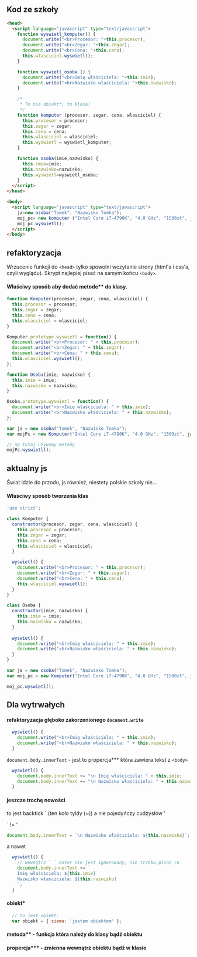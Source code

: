 ## Kod ze szkoły
```html
<head>
  <script language="javascript" type="text/javascript">
    function wyswietl_komputer() {
      document.write("<br>Procesor: "+this.procesor);
      document.write("<br>Zegar: "+this.zegar);
      document.write("<br>Cena: "+this.cena);
      this.wlasciciel.wyswietl();
    }

    function wyswietl_osoba () {
      document.write("<br>Imię właściciela: "+this.imie);
      document.write("<br>Nazwisko właściciela: "+this.nazwisko);
    }

    /* 
     * To nie obiekt*, to klasa!
     */
    function komputer (procesor, zegar, cena, wlasciciel) {
      this.procesor = procesor;
      this.zegar = zegar;
      this.cena = cena;
      this.wlasciciel = wlasciciel;
      this.wyswietl = wyswietl_komputer;
    }

    function osoba(imie,nazwisko) {
      this.imie=imie;
      this.nazwisko=nazwisko;
      this.wyswietl=wyswietl_osoba;
    }
  </script>
</head>

<body>
  <script language="javascript" type="text/javascript">
    ja=new osoba("Tomek", "Nazwisko Tomka");
    moj_pc= new komputer ("Intel Core i7-4790K", "4.0 GHz", "1500zł", ja);
    moj_pc.wyswietl();
  </script>
</body>
```

## refaktoryzacja
Wrzucenie funkcji do `<head>` tylko spowolni wczytanie strony (html'a i css'a, czyli wyglądu).
Skrypt najlepiej pisać na samym końcu `<body>`.

#### Właściwy sposób aby dodać metode** do klasy.
```js
function Komputer(procesor, zegar, cena, wlasciciel) {
  this.procesor = procesor;
  this.zegar = zegar;
  this.cena = cena;
  this.wlasciciel = wlasciciel;
}

Komputer.prototype.wyswietl = function() {
  document.write("<br>Procesor: " + this.procesor);
  document.write("<br>Zegar: " + this.zegar);
  document.write("<br>Cena: " + this.cena);
  this.wlasciciel.wyswietl();
};

function Osoba(imie, nazwisko) {
  this.imie = imie;
  this.nazwisko = nazwisko;
}

Osoba.prototype.wyswietl = function() {
  document.write("<br>Imię właściciela: " + this.imie);
  document.write("<br>Nazwisko właściciela: " + this.nazwisko);
};

var ja = new osoba("Tomek", "Nazwisko Tomka");
var mojPc = new Komputer("Intel Core i7-4790K", "4.0 GHz", "1500zł", ja);

// np tutaj używamy metody
mojPc.wyswietl();
```

## aktualny js
Świat idzie do przodu, js również, niestety polskie szkoły nie...

#### Właściwy sposób tworzenia klas
```js
'use strict';

class Komputer {
  constructor(procesor, zegar, cena, wlasciciel) {
    this.procesor = procesor;
    this.zegar = zegar;
    this.cena = cena;
    this.wlasciciel = wlasciciel;
  }

  wyswietl() {
    document.write("<br>Procesor: " + this.procesor);
    document.write("<br>Zegar: " + this.zegar);
    document.write("<br>Cena: " + this.cena);
    this.wlasciciel.wyswietl();
  }
}

class Osoba {
  constructor(imie, nazwisko) {
    this.imie = imie;
    this.nazwisko = nazwisko;
  }
  
  wyswietl() {
    document.write("<br>Imię właściciela: " + this.imie);
    document.write("<br>Nazwisko właściciela: " + this.nazwisko);
  }
}

var ja = new osoba("Tomek", "Nazwisko Tomka");
var moj_pc = new Komputer("Intel Core i7-4790K", "4.0 GHz", "1500zł", ja);

moj_pc.wyswietl();
```

## Dla wytrwałych

#### refaktoryzacja głęboko zakorzenionego `document.write`

```js
  wyswietl() {
    document.write("<br>Imię właściciela: " + this.imie);
    document.write("<br>Nazwisko właściciela: " + this.nazwisko);
  }
```
`document.body.innerText` - jest to propercja*** która zawiera tekst z `<body>`
```js
  wyswietl() {
    document.body.innerText += "\n Imię właściciela: " + this.imie;
    document.body.innerText += "\n Nazwisko właściciela: " + this.nazwisko;
  }
```

#### jeszcze trochę nowości
to jest backtick ` (ten koło tyldy (~)) a nie pojedyńczy cudzysłów '

` != '

```js
document.body.innerText = `\n Nazwisko właściciela: ${this.nazwisko}`;
```
a nawet 
```js
  wyswietl() {
    // wewnątrz ` ` enter nie jest ignorowany, nie trzeba pisać \n
    document.body.innerText += `
    Imię właściciela: ${this.imie}
    Nazwisko właściciela: ${this.nazwisko}
    `;
  }
```

#### obiekt*
```js
  // to jest obiekt:
  var obiekt = { siema: 'jestem obiektem' };
```
#### metoda** - funkcja która należy do klasy bądź obiektu
#### propercja*** - zmienna wewnątrz obiektu bądź w klasie

